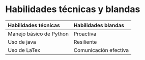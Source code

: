 # Habilidades técnicas y blandas
| Habilidades técnicas | Habilidades blandas |
| :--- | :--- |
| Manejo básico de Python |Proactiva|
| Uso de java| Resiliente |
|Uso de LaTex|Comunicación efectiva|
